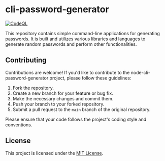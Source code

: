 # cli-password-generator

[![CodeQL](https://github.com/milliorn/cli-password-generators/actions/workflows/github-code-scanning/codeql/badge.svg)](https://github.com/milliorn/cli-password-generators/actions/workflows/github-code-scanning/codeql)

This repository contains simple command-line applications for generating passwords. It is built and utilizes various libraries and languages to generate random passwords and perform other functionalities.

## Contributing

Contributions are welcome! If you'd like to contribute to the node-cli-password-generator project, please follow these guidelines:

1. Fork the repository.
2. Create a new branch for your feature or bug fix.
3. Make the necessary changes and commit them.
4. Push your branch to your forked repository.
5. Submit a pull request to the `main` branch of the original repository.

Please ensure that your code follows the project's coding style and conventions.

## License

This project is licensed under the [MIT License](LICENSE).
